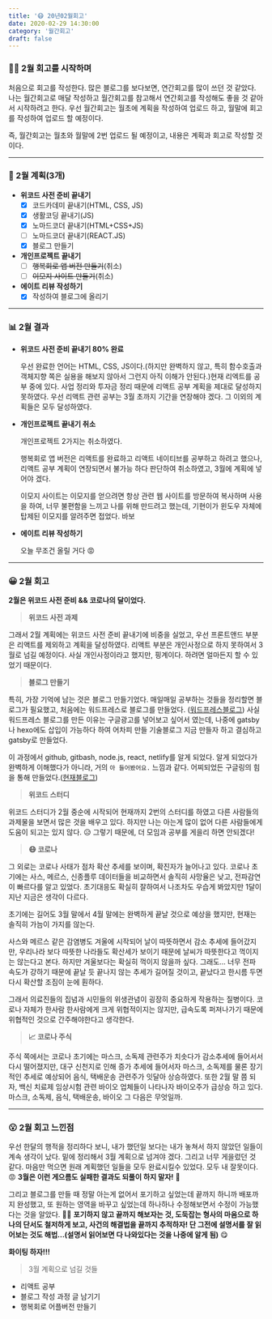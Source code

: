 ```yaml
---
title: '😷 20년02월회고'
date: 2020-02-29 14:30:00
category: '월간회고'
draft: false
---
```


### 🏋️‍♀️ 2월 회고를 시작하며

처음으로 회고를 작성한다. 많은 블로그를 보다보면, 연간회고를 많이 쓰던 것 같았다. 나는 월간회고로 매달 작성하고 월간회고를 참고해서 연간회고를 작성해도 좋을 것 같아서 시작하려고 한다. 우선 월간회고는 월초에 계획을 작성하여 업로드 하고, 월말에 회고를 작성하여 업로드 할 예정이다.

즉, 월간회고는 월초와 월말에 2번 업로드 될 예정이고, 내용은 계획과 회고로 작성할 것 이다.

---

### 📅 2월 계획(3개)

- **위코드 사전 준비 끝내기**
  - [x] 코드카데미 끝내기(HTML, CSS, JS)
  - [x] 생활코딩 끝내기(JS)
  - [x] 노마드코더 끝내기(HTML+CSS+JS)
  - [ ] 노마드코더 끝내기(REACT.JS)
  - [x] 블로그 만들기
- **개인프로젝트 끝내기**
  - [ ] ~~행복회로 앱 버전 만들기~~(취소)
  - [ ] ~~이모지 사이트 만들기~~(취소)
- **에이트 리뷰 작성하기**
  - [x] 작성하여 블로그에 올리기

---

### 📊 2월 결과

- **위코드 사전 준비 끝내기 80% 완료**

  우선 완료한 언어는 HTML, CSS, JS이다.(하지만 완벽하지 않고, 특히 함수호출과 객체지향 쪽은 실용을 해보지 않아서 그런지 아직 이해가 안된다.)현재 리엑트를 공부 중에 있다. 사업 정리와 투자금 정리 때문에 리액트 공부 계획을 제대로 달성하지 못하였다. 우선 리액트 관련 공부는 3월 초까지 기간을 연장해야 겠다. 그 이외의 계획들은 모두 달성하였다.

- **개인프로젝트 끝내기 취소**

  개인프로젝트 2가지는 취소하였다. 

  행복회로 앱 버전은 리액트를 완료하고 리액트 네이티브를 공부하고 하려고 했으나, 리액트 공부 계획이 연장되면서 불가능 하다 판단하여 취소하였고, 3월에 계획에 넣어야 겠다.

  이모지 사이트는 이모지를 얻으려면 항상 관련 웹 사이트를 방문하여 복사하며 사용을 하여, 너무 불편함을 느끼고 나를 위해 만드려고 했는데, 기현이가 윈도우 자체에 탑제된 이모지를 알려주면 접었다. 바보 

- **에이트 리뷰 작성하기**

  오늘 무조건 올릴 거다 😡

---

### 😀 2월 회고

**2월은 위코드 사전 준비 && 코로나의 달이었다.**

> **위코드 사전 과제**

그래서 2월 계획에는 위코드 사전 준비 끝내기에 비중을 실었고, 우선 프론트앤드 부분은 리액트를 제외하고 계획을 달성하였다. 리액트 부분은 개인사정으로 하지 못하여서 3월로 넘길 예정이다. 사실 개인사정이라고 했지만, 핑계이다. 하려면 얼마든지 할 수 있었기 때문이다.

> **블로그 만들기**

특히, 가장 기억에 남는 것은 블로그 만들기었다. 매일매일 공부하는 것들을 정리할면 블로그가 필요했고, 처음에는 워드프레스로 블로그를 만들었다. ([워드프레스블로그](https://oneiron381994835.wordpress.com/)) 사실 워드프레스 블로그를 만든 이유는 구글광고를 넣어보고 싶어서 였는데, 나중에 gatsby나 hexo에도 삽입이 가능하다 하여 어차피 만들 기술블로그 지금 만들자 하고 결심하고 gatsby로 만들었다.

이 과정에서 github, gitbash, node.js, react, netlify를 알게 되었다. 알게 되었다가 완벽하게 이해했다가 아니라, 거의 `아 들어봤어요.` 느낌과 같다. 어찌되었든 구글링의 힘을 통해 만들었다.([현재블로그](https://one-iron.netlify.com/))

> **위코드 스터디**

위코드 스터디가 2월 중순에 시작되어 현재까지 2번의 스터디를 하였고 다른 사람들의 과제물을 보면서 많은 것을 배우고 있다. 하지만 나는 아는게 많이 없어 다른 사람들에게 도움이 되고는 있지 않다. 😥 그렇기 때문에, 더 모임과 공부를 게을리 하면 안되겠다!

> **😷 코로나**

그 외로는 코로나 사태가 점차 확산 추세를 보이며, 확진자가 늘어나고 있다. 코로나 초기에는 사스, 메르스, 신종플루 데이터들을 비교하면서 솔직히 사망율은 낮고, 전파감연이 빠르다를 알고 있었다. 초기대응도 확실히 잘하여서 나조차도 우습게 봐았지만 1달이 지난 지금은 생각이 다르다.

초기에는 길어도 3월 말에서 4월 말에는 완벽하게 끝날 것으로 예상을 했지만, 현재는 솔직히 가늠이 가지를 않는다. 

사스와 메르스 같은 감염병도 겨울에 시작되어 날이 따뜻하면서 감소 추세에 들어갔지만, 우리나라 보다 따뜻한 나라들도 확산세가 보이기 때문에 날씨가 따뜻한다고 꺽이지는 않는다고 본다. 하지만 겨울보다는 확실히 꺽이지 않을까 싶다. 그래도... 너무 전파 속도가 강하기 때문에 끝날 듯 끝나지 않는 추세가 길어질 것이고, 끝났다고 한시름 두면 다시 확산할 조짐이 눈에 훤하다.

그래서 의료진들의 집념과 시민들의 위생관념이 굉장히 중요하게 작용하는 질병이다. 코로나 자체가 한사람 한사람에게 크게 위협적이지는 않지만, 급속도록 퍼져나가기 때문에 위협적인 것으로 간주해야한다고 생각한다.

> **📈 코로나 주식**

주식 쪽에서는 코로나 초기에는 마스크, 소독제 관련주가 치솟다가 감소추세에 들어서서 다시 떨어졌지만, 대구 신천지로 인해 증가 추세에 들어서자 마스크, 소독제를 물론 장기적인 추세로 예상되어 음식, 택배운송 관련주가 잇달아 상승하였다. 또한 2월 말 쯤 되자, 백신 치료제 임상시험 관련 바이오 업체들이 나타나자 바이오주가 급상승 하고 있다. 마스크, 소독제, 음식, 택배운송, 바이오 그 다음은 무엇일까.

---

### 😮 2월 회고 느낀점

우선 한달의 행적을 정리하다 보니, 내가 했던일 보다는 내가 놓쳐서 하지 않았던 일들이 계속 생각이 났다. 밑에 정리해서 3월 계획으로 넘겨야 겠다. 그리고 너무 게을렀던 것 같다. 마음만 먹으면 원래 계획했던 일들을 모두 완료시킬수 있었다. 모두 내 잘못이다. 😡 **3월은 이런 게으름도 실패한 결과도 되풀이 하지 말자!** 🤬

그리고 블로그를 만들 때 정말 아는게 없어서 포기하고 싶었는데 끝까지 하니까 배포까지 완성했고, 또 원하는 영역을 바꾸고 싶었는데 하나하나 수정해보면서 수정이 가능했다는 것을 알았다. 👮‍♂️ **포기하지 않고 끝까지 해보자는 것, 도둑잡는 형사의 마음으로 하나의 단서도 철저하게 보고, 사건의 해결법을 끝까지 추적하자! 단 그전에 설명서를 잘 읽어보는 것도 해법...(설명서 읽어보면 다 나와있다는 것을 나중에 알게 됨)** 😋

**화이팅 하자!!!**

> 3월 계획으로 넘길 것들

- 리액트 공부
- 블로그 작성 과정 글 남기기
- 행복회로 어플버전 만들기
